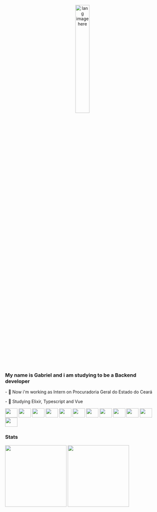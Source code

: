 <!--
Here are some ideas to get you started:

- 🔭 I’m currently working on ...
- 🌱 I’m currently learning ...
- 👯 I’m looking to collaborate on ...
- 🤔 I’m looking for help with ...
- 💬 Ask me about ...
- 📫 How to reach me: ...
- 😄 Pronouns: ...
- ⚡ Fun fact: ...
-->

<p align="center"><img width="30%" src="https://github.com/alansmathew/alansmathew/raw/master/lang.gif" alt="lang image here" /></p>
<h3>My name is Gabriel and i am studying to be a Backend developer </h3>
<p>
- 🔭 Now i'm working as Intern on Procuradoria Geral do Estado do Ceará
</p>
<p>
- 🌱 Studying Elixir, Typescript and Vue
</p>
 <div style = "display: inline-block">
  <img align="center" height="30" width="40" src="https://cdn.jsdelivr.net/gh/devicons/devicon@latest/icons/html5/html5-original.svg"/>
  <img align="center" height="30" width="40" src="https://cdn.jsdelivr.net/gh/devicons/devicon@latest/icons/css3/css3-original.svg"/>
  <img align="center" height="30" width="40" src="https://cdn.jsdelivr.net/gh/devicons/devicon@latest/icons/typescript/typescript-original.svg"/>
  <img align="center" height="30" width="40" src="https://cdn.jsdelivr.net/gh/devicons/devicon@latest/icons/elixir/elixir-original.svg""/>
  <img align="center" height="30" width="40" src="https://cdn.jsdelivr.net/gh/devicons/devicon@latest/icons/phoenix/phoenix-original.svg" />
  <img align="center" height="30" width="40" src="https://cdn.jsdelivr.net/gh/devicons/devicon@latest/icons/nestjs/nestjs-original.svg"/>
  <img align="center" height="30" width="40" src="https://cdn.jsdelivr.net/gh/devicons/devicon@latest/icons/vuejs/vuejs-original.svg" />
  <img align="center" height="30" width="40"src="https://cdn.jsdelivr.net/gh/devicons/devicon/icons/git/git-original.svg" />
  <img align="center" height="30" width="40" src='https://cdn.jsdelivr.net/gh/devicons/devicon/icons/github/github-original.svg'>
  <img align="center" height="30" width="40" src='https://cdn.jsdelivr.net/gh/devicons/devicon/icons/gitlab/gitlab-original.svg'>
  <img align="center" height="30" width="40"src="https://cdn.jsdelivr.net/gh/devicons/devicon/icons/docker/docker-original.svg" />
  <img align="center" height="30" width="40" src="https://cdn.jsdelivr.net/gh/devicons/devicon@latest/icons/portainer/portainer-original.svg"/>
 </div>
<div style = "display: inline-block">
 <h3>Stats</h3>
 <div> 
  <img height="200em" src="https://github-readme-stats.vercel.app/api?username=gintaxias&layout=compact&show_icons=true&theme=dark" />
  <img height="200em" src="https://github-readme-stats.vercel.app/api/top-langs/?username=gintaxias&layout=compact&langs_count=8&theme=dark&hide=css,scss,html,tex,makefile,ShaderLab,HLSL" />
 </div>
 <br>
</div>




<!--
<hr />
